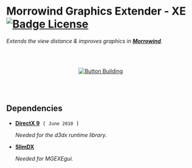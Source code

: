 
# Morrowind Graphics Extender - XE   [![Badge License]][License]

*Extends the view distance & improves graphics in **[Morrowind]**.*

<br>
<br>

<div align = center>

[![Button Building]][Building] 

</div>

<br>
<br>

## Dependencies

-   **[DirectX 9]**  (  `June 2010`  )
    
    *Needed for the d3dx runtime library.*

-   **[SlimDX]**

    *Needed for MGEXEgui.*


<!----------------------------------------------------------------------------->

[Morrowind]: https://store.steampowered.com/app/22320
[DirectX 9]: http://msdn.microsoft.com/en-us/directx/
[SlimDX]: http://slimdx.org/

[Building]: Documentation/Building.md
[License]: LICENSE


<!---------------------------------[ Badges ]---------------------------------->

[Badge License]: https://img.shields.io/badge/License-GPL_2-blue.svg?style=for-the-badge


<!---------------------------------[ Buttons ]--------------------------------->

[Button Building]: https://img.shields.io/badge/Building-0696D7?style=for-the-badge&logoColor=white&logo=Aurelia
